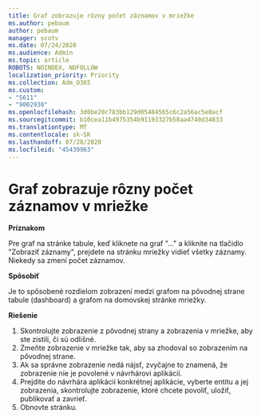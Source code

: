 ```yaml
---
title: Graf zobrazuje rôzny počet záznamov v mriežke
ms.author: pebaum
author: pebaum
manager: scotv
ms.date: 07/24/2020
ms.audience: Admin
ms.topic: article
ROBOTS: NOINDEX, NOFOLLOW
localization_priority: Priority
ms.collection: Adm_O365
ms.custom:
- "5611"
- "9002930"
ms.openlocfilehash: 3d0be28c783bb129d05484565c6c2a56ac5e0acf
ms.sourcegitcommit: b10cea11b4975354b91193327b58aa4740d34833
ms.translationtype: MT
ms.contentlocale: sk-SK
ms.lasthandoff: 07/28/2020
ms.locfileid: "45439963"
---
```

# <a name="chart-shows-different-number-of-records-in-grid"></a>Graf zobrazuje rôzny počet záznamov v mriežke

**Príznakom**

Pre graf na stránke tabule, keď kliknete na graf "..." a kliknite na tlačidlo "Zobraziť záznamy", prejdete na stránku mriežky vidieť všetky záznamy. Niekedy sa zmení počet záznamov.

**Spôsobiť**

Je to spôsobené rozdielom zobrazení medzi grafom na pôvodnej strane tabule (dashboard) a grafom na domovskej stránke mriežky.  

**Riešenie**

1. Skontrolujte zobrazenie z pôvodnej strany a zobrazenia v mriežke, aby ste zistili, či sú odlišné.
2. Zmeňte zobrazenie v mriežke tak, aby sa zhodoval so zobrazením na pôvodnej strane.
3. Ak sa správne zobrazenie nedá nájsť, zvyčajne to znamená, že zobrazenie nie je povolené v návrhárovi aplikácií.
4. Prejdite do návrhára aplikácií konkrétnej aplikácie, vyberte entitu a jej zobrazenia, skontrolujte zobrazenie, ktoré chcete povoliť, uložiť, publikovať a zavrieť.
5. Obnovte stránku.